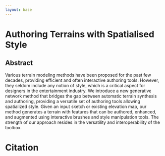 ```yaml
---
layout: base
---
```


# Authoring Terrains with Spatialised Style

## Abstract

Various terrain modeling methods have been proposed for the past few decades, providing efficient and often interactive authoring tools. However, they seldom include any notion of style, which is a critical aspect for designers in the entertainment industry. We introduce a new generative network method that bridges the gap between automatic terrain synthesis and authoring, providing a versatile set of authoring tools allowing spatialized style. Given an input sketch or existing elevation map, our method generates a terrain with features that can be authored, enhanced, and augmented using interactive brushes and style manipulation tools. The strength of our approach resides in the versatility and interoperability of the toolbox.

# Citation

